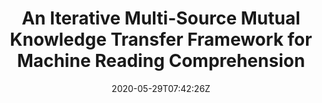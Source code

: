 ---
title: "An Iterative Multi-Source Mutual Knowledge Transfer Framework for Machine Reading Comprehension"
authors:
- Xin Liu
- Kai Liu
- Xiang Li
- Jinsong Su
- Yubin Ge
- Bin Wang
- Jiebo Luo
author_notes:
- "共同一作"
- "共同一作"
- "共同一作"
- "通讯作者"
- 
- 
- 
date: "2020-05-29T07:42:26Z"
publishDate: "2025-05-29T07:42:26Z"
publication_types: [信息抽取]
publication: "**In Proc. of IJCAI 2020.** (CCF-A类)"
---